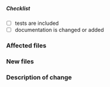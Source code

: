 <!--
Thank you for your pull request. Please provide a description above and review
the requirements below.

Bug fixes and new features should include tests.
-->

<!-- _Please make sure to review and check all of these items:_ -->


##### Checklist
<!-- Remove items that do not apply. For completed items, change [ ] to [x]. -->

- [ ] tests are included
- [ ] documentation is changed or added

<!-- _NOTE: these things are not required to open a PR and can be done afterwards / while the PR is open._ -->

### Affected files
<!-- Please provide affected files. -->

### New files
<!-- Please provide new files. -->

### Description of change
<!-- Please provide a description of the change here. -->